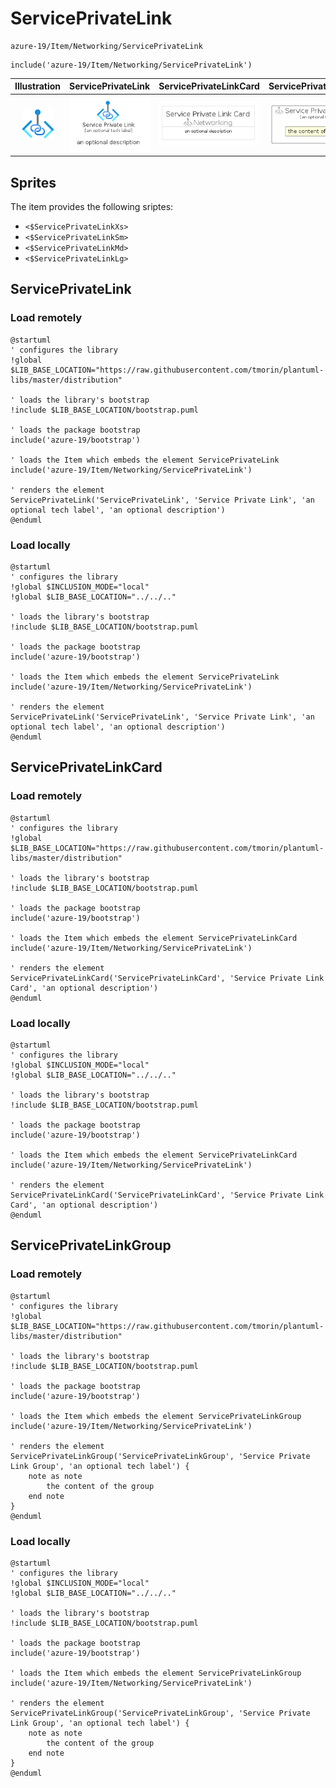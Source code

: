 # ServicePrivateLink


```text
azure-19/Item/Networking/ServicePrivateLink
```

```text
include('azure-19/Item/Networking/ServicePrivateLink')
```



| Illustration | ServicePrivateLink | ServicePrivateLinkCard | ServicePrivateLinkGroup |
| :---: | :---: | :---: | :---: |
| ![illustration for Illustration](../../../azure-19/Item/Networking/ServicePrivateLink.png) | ![illustration for ServicePrivateLink](../../../azure-19/Item/Networking/ServicePrivateLink.Local.png) | ![illustration for ServicePrivateLinkCard](../../../azure-19/Item/Networking/ServicePrivateLinkCard.Local.png) | ![illustration for ServicePrivateLinkGroup](../../../azure-19/Item/Networking/ServicePrivateLinkGroup.Local.png) |



## Sprites
The item provides the following sriptes:

- `<$ServicePrivateLinkXs>`
- `<$ServicePrivateLinkSm>`
- `<$ServicePrivateLinkMd>`
- `<$ServicePrivateLinkLg>`





## ServicePrivateLink

### Load remotely
```plantuml
@startuml
' configures the library
!global $LIB_BASE_LOCATION="https://raw.githubusercontent.com/tmorin/plantuml-libs/master/distribution"

' loads the library's bootstrap
!include $LIB_BASE_LOCATION/bootstrap.puml

' loads the package bootstrap
include('azure-19/bootstrap')

' loads the Item which embeds the element ServicePrivateLink
include('azure-19/Item/Networking/ServicePrivateLink')

' renders the element
ServicePrivateLink('ServicePrivateLink', 'Service Private Link', 'an optional tech label', 'an optional description')
@enduml
```

### Load locally
```plantuml
@startuml
' configures the library
!global $INCLUSION_MODE="local"
!global $LIB_BASE_LOCATION="../../.."

' loads the library's bootstrap
!include $LIB_BASE_LOCATION/bootstrap.puml

' loads the package bootstrap
include('azure-19/bootstrap')

' loads the Item which embeds the element ServicePrivateLink
include('azure-19/Item/Networking/ServicePrivateLink')

' renders the element
ServicePrivateLink('ServicePrivateLink', 'Service Private Link', 'an optional tech label', 'an optional description')
@enduml
```

## ServicePrivateLinkCard

### Load remotely
```plantuml
@startuml
' configures the library
!global $LIB_BASE_LOCATION="https://raw.githubusercontent.com/tmorin/plantuml-libs/master/distribution"

' loads the library's bootstrap
!include $LIB_BASE_LOCATION/bootstrap.puml

' loads the package bootstrap
include('azure-19/bootstrap')

' loads the Item which embeds the element ServicePrivateLinkCard
include('azure-19/Item/Networking/ServicePrivateLink')

' renders the element
ServicePrivateLinkCard('ServicePrivateLinkCard', 'Service Private Link Card', 'an optional description')
@enduml
```

### Load locally
```plantuml
@startuml
' configures the library
!global $INCLUSION_MODE="local"
!global $LIB_BASE_LOCATION="../../.."

' loads the library's bootstrap
!include $LIB_BASE_LOCATION/bootstrap.puml

' loads the package bootstrap
include('azure-19/bootstrap')

' loads the Item which embeds the element ServicePrivateLinkCard
include('azure-19/Item/Networking/ServicePrivateLink')

' renders the element
ServicePrivateLinkCard('ServicePrivateLinkCard', 'Service Private Link Card', 'an optional description')
@enduml
```

## ServicePrivateLinkGroup

### Load remotely
```plantuml
@startuml
' configures the library
!global $LIB_BASE_LOCATION="https://raw.githubusercontent.com/tmorin/plantuml-libs/master/distribution"

' loads the library's bootstrap
!include $LIB_BASE_LOCATION/bootstrap.puml

' loads the package bootstrap
include('azure-19/bootstrap')

' loads the Item which embeds the element ServicePrivateLinkGroup
include('azure-19/Item/Networking/ServicePrivateLink')

' renders the element
ServicePrivateLinkGroup('ServicePrivateLinkGroup', 'Service Private Link Group', 'an optional tech label') {
    note as note
        the content of the group
    end note
}
@enduml
```

### Load locally
```plantuml
@startuml
' configures the library
!global $INCLUSION_MODE="local"
!global $LIB_BASE_LOCATION="../../.."

' loads the library's bootstrap
!include $LIB_BASE_LOCATION/bootstrap.puml

' loads the package bootstrap
include('azure-19/bootstrap')

' loads the Item which embeds the element ServicePrivateLinkGroup
include('azure-19/Item/Networking/ServicePrivateLink')

' renders the element
ServicePrivateLinkGroup('ServicePrivateLinkGroup', 'Service Private Link Group', 'an optional tech label') {
    note as note
        the content of the group
    end note
}
@enduml
```

